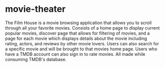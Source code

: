 # movie-theater

The Film House is a movie browsing application that allows you to scroll through all your favorite movies. Consists of a home page to display current popular movies, discover page that allows for filtering of movies, and a page for each movie which displays details about the movie including rating, actors, and reviews by other movie lovers. Users can also search for a specific movie and will be brought to that movies home page. Users who have a TMDB account can also sign in to rate movies. All made while consuming TMDB's database.
